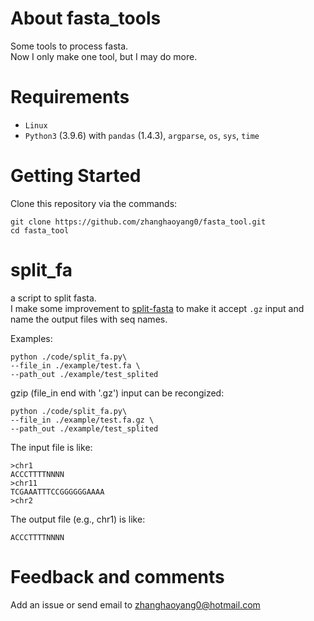 
# About fasta_tools
Some tools to process fasta.  
Now I only make one tool, but I may do more.   

# Requirements 
- `Linux` 
- `Python3` (3.9.6) with `pandas` (1.4.3), `argparse`, `os`, `sys`, `time`

# Getting Started
Clone this repository via the commands:
```  
git clone https://github.com/zhanghaoyang0/fasta_tool.git
cd fasta_tool
```

# split_fa
a script to split fasta.  
I make some improvement to [split-fasta](https://github.com/uditvashisht/split-fasta) to make it accept `.gz` input and name the output files with seq names.

Examples:
```
python ./code/split_fa.py\
--file_in ./example/test.fa \
--path_out ./example/test_splited
```
gzip (file_in end with '.gz') input can be recongized: 
```
python ./code/split_fa.py\
--file_in ./example/test.fa.gz \
--path_out ./example/test_splited
```
The input file is like:
```
>chr1
ACCCTTTTNNNN
>chr11
TCGAAATTTCCGGGGGGAAAA
>chr2
```
The output file (e.g., chr1) is like:
```
ACCCTTTTNNNN
```

# Feedback and comments
Add an issue or send email to zhanghaoyang0@hotmail.com